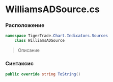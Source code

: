 
# WilliamsADSource.cs
### Расположение
```csharp
namespace TigerTrade.Chart.Indicators.Sources  
    class WilliamsADSource
```

> Описание

### Синтаксис
```csharp
public override string ToString()
```
